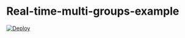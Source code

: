 # Real-time-multi-groups-example

 
[![Deploy](https://www.herokucdn.com/deploy/button.png)](https://heroku.com/deploy?template=https://github.com/socketio/socketIOMultiGroups)

 
